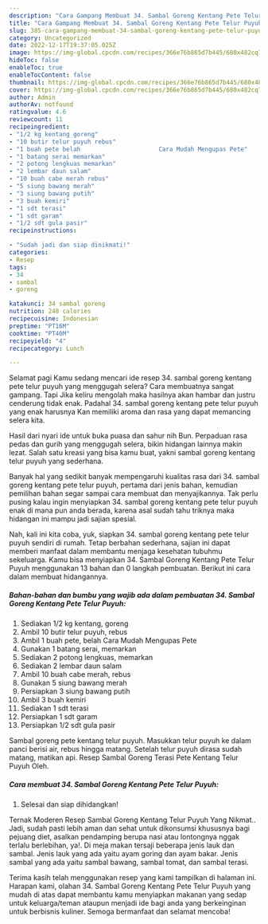 ```yaml
---
description: "Cara Gampang Membuat 34. Sambal Goreng Kentang Pete Telur Puyuh{ yang Enak Banget,  Menu Buat lebaran"
title: "Cara Gampang Membuat 34. Sambal Goreng Kentang Pete Telur Puyuh{ yang Enak Banget,  Menu Buat lebaran"
slug: 385-cara-gampang-membuat-34-sambal-goreng-kentang-pete-telur-puyuh-yang-enak-banget-menu-buat-lebaran
category: Uncategorized
date: 2022-12-17T19:37:05.025Z
image: https://img-global.cpcdn.com/recipes/366e76b865d7b445/680x482cq70/34-sambal-goreng-kentang-pete-telur-puyuh-foto-resep-utama.jpg
hideToc: false
enableToc: true
enableTocContent: false
thumbnail: https://img-global.cpcdn.com/recipes/366e76b865d7b445/680x482cq70/34-sambal-goreng-kentang-pete-telur-puyuh-foto-resep-utama.jpg
cover: https://img-global.cpcdn.com/recipes/366e76b865d7b445/680x482cq70/34-sambal-goreng-kentang-pete-telur-puyuh-foto-resep-utama.jpg
author: Admin
authorAv: notfound
ratingvalue: 4.6
reviewcount: 11
recipeingredient:
- "1/2 kg kentang goreng"
- "10 butir telur puyuh rebus"
- "1 buah pete belah                      Cara Mudah Mengupas Pete"
- "1 batang serai memarkan"
- "2 potong lengkuas memarkan"
- "2 lembar daun salam"
- "10 buah cabe merah rebus"
- "5 siung bawang merah"
- "3 siung bawang putih"
- "3 buah kemiri"
- "1 sdt terasi"
- "1 sdt garam"
- "1/2 sdt gula pasir"
recipeinstructions:

- "Sudah jadi dan siap dinikmati!"
categories:
- Resep
tags:
- 34
- sambal
- goreng

katakunci: 34 sambal goreng 
nutrition: 248 calories
recipecuisine: Indonesian
preptime: "PT16M"
cooktime: "PT40M"
recipeyield: "4"
recipecategory: Lunch

---
```



Selamat pagi Kamu sedang mencari ide resep 34. sambal goreng kentang pete telur puyuh yang menggugah selera? Cara membuatnya sangat gampang. Tapi Jika keliru mengolah maka hasilnya akan hambar dan justru cenderung tidak enak. Padahal 34. sambal goreng kentang pete telur puyuh yang enak harusnya Kan memiliki aroma dan rasa yang dapat memancing selera kita.


Hasil dari nyari ide untuk buka puasa dan sahur nih Bun. Perpaduan rasa pedas dan gurih yang menggugah selera, bikin hidangan lainnya makin lezat. Salah satu kreasi yang bisa kamu buat, yakni sambal goreng kentang telur puyuh yang sederhana.

Banyak hal yang sedikit banyak mempengaruhi kualitas rasa dari 34. sambal goreng kentang pete telur puyuh, pertama dari jenis bahan, kemudian pemilihan bahan segar sampai cara membuat dan menyajikannya. Tak perlu pusing kalau ingin menyiapkan 34. sambal goreng kentang pete telur puyuh enak di mana pun anda berada, karena asal sudah tahu triknya maka hidangan ini mampu jadi sajian spesial.


Nah, kali ini kita coba, yuk, siapkan 34. sambal goreng kentang pete telur puyuh sendiri di rumah. Tetap berbahan sederhana, sajian ini dapat memberi manfaat dalam membantu menjaga kesehatan tubuhmu sekeluarga. Kamu bisa menyiapkan 34. Sambal Goreng Kentang Pete Telur Puyuh menggunakan 13 bahan dan 0 langkah pembuatan. Berikut ini cara dalam membuat hidangannya.

<!--inarticleads1-->

##### Bahan-bahan dan bumbu yang wajib ada dalam pembuatan 34. Sambal Goreng Kentang Pete Telur Puyuh:

1. Sediakan 1/2 kg kentang, goreng
1. Ambil 10 butir telur puyuh, rebus
1. Ambil 1 buah pete, belah                      Cara Mudah Mengupas Pete
1. Gunakan 1 batang serai, memarkan
1. Sediakan 2 potong lengkuas, memarkan
1. Sediakan 2 lembar daun salam
1. Ambil 10 buah cabe merah, rebus
1. Gunakan 5 siung bawang merah
1. Persiapkan 3 siung bawang putih
1. Ambil 3 buah kemiri
1. Sediakan 1 sdt terasi
1. Persiapkan 1 sdt garam
1. Persiapkan 1/2 sdt gula pasir


Sambal goreng pete kentang telur puyuh. Masukkan telur puyuh ke dalam panci berisi air, rebus hingga matang. Setelah telur puyuh dirasa sudah matang, matikan api. Resep Sambal Goreng Terasi Pete Kentang Telur Puyuh Oleh. 

<!--inarticleads2-->

##### Cara membuat 34. Sambal Goreng Kentang Pete Telur Puyuh:


1. Selesai dan siap dihidangkan!

Ternak Moderen Resep Sambal Goreng Kentang Telur Puyuh Yang Nikmat.. Jadi, sudah pasti lebih aman dan sehat untuk dikonsumsi khususnya bagi pejuang diet, asalkan pendamping berupa nasi atau lontongnya nggak terlalu berlebihan, ya!. Di meja makan tersaji beberapa jenis lauk dan sambal. Jenis lauk yang ada yaitu ayam goring dan ayam bakar. Jenis sambal yang ada yaitu sambal bawang, sambal tomat, dan sambal terasi. 

Terima kasih telah menggunakan resep yang kami tampilkan di halaman ini. Harapan kami, olahan 34. Sambal Goreng Kentang Pete Telur Puyuh yang mudah di atas dapat membantu kamu menyiapkan makanan yang sedap untuk keluarga/teman ataupun menjadi ide bagi anda yang berkeinginan untuk berbisnis kuliner. Semoga bermanfaat dan selamat mencoba!
